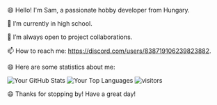 😄 Hello! I'm Sam, a passionate hobby developer from Hungary.

🌱 I’m currently in high school.

👯 I’m always open to project collaborations.

📫 How to reach me: https://discord.com/users/838719106239823882.

😄 Here are some statistics about me:

<img src="https://github-readme-stats.vercel.app/api?username=sharkmu&show_icons=true&theme=tokyonight" alt="Your GitHub Stats" />

<img src="https://github-readme-stats.vercel.app/api/top-langs/?username=sharkmu&layout=compact&theme=tokyonight" alt="Your Top Languages" />

 <img src="https://visitor-badge.laobi.icu/badge?page_id=sharkmu.sharkmu" alt="visitors">

😄 Thanks for stopping by! Have a great day!
